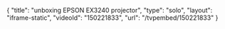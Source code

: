 {
    "title": "unboxing EPSON EX3240 projector",
    "type": "solo",
    "layout": "iframe-static",
    "videoId": "150221833",
    "url": "\/tvpembed\/150221833"
}